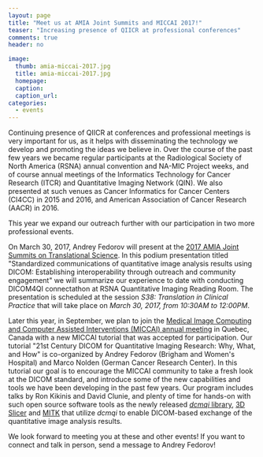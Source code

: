 ```yaml
---
layout: page
title: "Meet us at AMIA Joint Summits and MICCAI 2017!"
teaser: "Increasing presence of QIICR at professional conferences"
comments: true
header: no

image: 
  thumb: amia-miccai-2017.jpg
  title: amia-miccai-2017.jpg
  homepage:
  caption:
  caption_url:
categories:
  - events
---
```


Continuing presence of QIICR at conferences and professional meetings is very important for us,
as it helps with disseminating the technology we develop and promoting the ideas we believe in.
Over the course of the past few years we became regular participants at the Radiological Society
of North America (RSNA) annual convention and NA-MIC Project weeks, and of course annual meetings
of the Informatics Technology for Cancer Research (ITCR) and Quantitative Imaging Network (QIN). 
We also presented at such venues as Cancer Informatics for Cancer Centers (CI4CC) in 2015 and 2016, 
and American Association of Cancer Research (AACR) in 2016.

This year we expand our outreach further with our participation in two more professional events.

On March 30, 2017, Andrey Fedorov will present at the [2017 AMIA Joint Summits on Translational Science][1].
In this podium presentation titled "Standardized communications of quantitative image analysis results 
using DICOM: Establishing interoperability through outreach and community engagement" we will summarize our
experience to date with conducting DICOM4QI connectathon at RSNA Quantitative Imaging Reading Room. The
presentation is scheduled at the session *S38: Translation in Clinical Practice* that will take place on
*March 30, 2017, from 10:30AM to 12:00PM*.

Later this year, in September, we plan to join the [Medical Image Computing and Computer Assisted Interventions
(MICCAI) annual meeting][2] in Quebec, Canada with a new MICCAI tutorial that was accepted for participation.
Our tutorial "21st Century DICOM for Quantitative Imaging Research: Why, What, and How" is co-organized by
Andrey Fedorov (Brigham and Women's Hospital) and Marco Nolden (German Cancer Research Center). In this tutorial
our goal is to encourage the MICCAI community to take a fresh look at the DICOM standard, and introduce some of the
new capabilities and tools we have been developing in the past few years. Our program includes talks by Ron Kikinis
and David Clunie, and plenty of time for hands-on with such open source software tools as the newly released [_dcmqi_ library][5],
[3D Slicer][3] and [MITK][4] that utilize _dcmqi_ to enable DICOM-based exchange of the quantitative image analysis results.

We look forward to meeting you at these and other events! If you want to connect and talk in person, send a message 
to Andrey Fedorov!

[1]: https://www.amia.org/jointsummits2017
[2]: http://www.miccai2017.org/
[3]: http://slicer.org
[4]: http://mitk.org
[5]: http://github.com/qiicr/dcmqi
